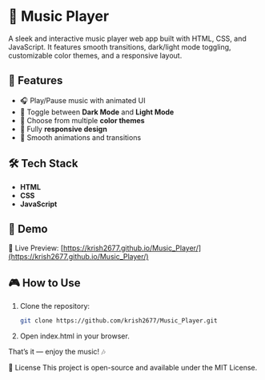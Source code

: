 # 🎵 Music Player

A sleek and interactive music player web app built with HTML, CSS, and JavaScript. It features smooth transitions, dark/light mode toggling, customizable color themes, and a responsive layout.

## 🚀 Features

- 🎧 Play/Pause music with animated UI
- 🌙 Toggle between **Dark Mode** and **Light Mode**
- 🎨 Choose from multiple **color themes**
- 📱 Fully **responsive design** 
- 💫 Smooth animations and transitions


## 🛠️ Tech Stack

- **HTML**
- **CSS**
- **JavaScript**

## 📸 Demo

🔗 Live Preview: [https://krish2677.github.io/Music_Player/](https://krish2677.github.io/Music_Player/)


## 🎮 How to Use

1. Clone the repository:
   ```bash
   git clone https://github.com/krish2677/Music_Player.git

2. Open index.html in your browser.

  That’s it — enjoy the music! 🎶



📄 License
This project is open-source and available under the MIT License.
